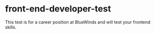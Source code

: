 # front-end-developer-test
This test is for a career position at BlueWinds and will test your frontend skills. 
